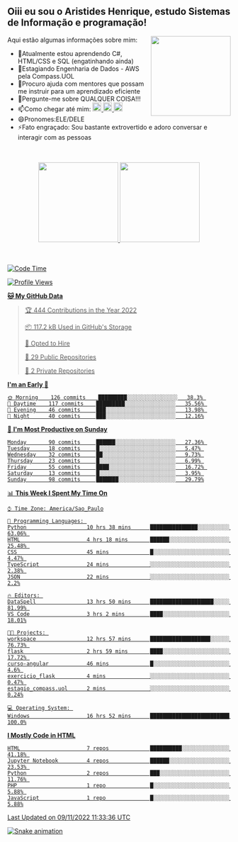 ## Oiii eu sou o Aristides Henrique, estudo Sistemas de Informação e programação!

<div >
Aqui estão algumas informações sobre mim:<img align="right" height="180em" src="https://user-images.githubusercontent.com/97318481/177042589-45d62122-82a9-4a32-b3a7-87b322825b2f.png">
</div>

- 🌱Atualmente estou aprendendo C#, HTML/CSS e SQL (engatinhando ainda)
- 👯Estagiando Engenharia de Dados - AWS pela Compass.UOL
- 🤔Procuro ajuda com mentores que possam me instruir para um aprendizado eficiente
- 💬Pergunte-me sobre QUALQUER COISA!!!
- 📫Como chegar até mim:
  <a href="https://www.instagram.com/aryhenry/" target="_blank">
  <img src="https://img.shields.io/badge/-Instagram-%23E4405F?style=for-the-badge&logo=instagram&logoColor=black" height="20px">
  </a>
  <a href="https://www.linkedin.com/in/aristides-henrique/" target="_blank">
  <img src="https://img.shields.io/badge/-LinkedIn-%230077B5?style=for-the-badge&logo=linkedin&logoColor=black" height="20px">
  </a> 
  <a href="mailto:arihenriqueuna@gmail.com">
  <img src="https://img.shields.io/badge/-Gmail-%23333?style=for-the-badge&logo=gmail&logoColor=white" height="20px">
  </a>
- 😄Pronomes:ELE/DELE
- ⚡Fato engraçado: Sou bastante extrovertido e adoro conversar e interagir com as pessoas
<br/>
<br/>
<div align="center">
  <a href="https://github.com/arihenrique">
  <img height="180em" src="https://github-readme-stats.vercel.app/api?username=arihenrique&show_icons=true&theme=dracula&include_all_commits=true&count_private=true"/>
  <img height="180em" src="https://github-readme-stats.vercel.app/api/top-langs/?username=arihenrique&layout=compact&langs_count=7&theme=dracula"/>
</div><br/><br/>

<!--START_SECTION:waka-->
![Code Time](http://img.shields.io/badge/Code%20Time-273%20hrs%208%20mins-blue)

![Profile Views](http://img.shields.io/badge/Profile%20Views-11-blue)

**🐱 My GitHub Data** 

> 🏆 444 Contributions in the Year 2022
 > 
> 📦 117.2 kB Used in GitHub's Storage 
 > 
> 💼 Opted to Hire
 > 
> 📜 29 Public Repositories 
 > 
> 🔑 2 Private Repositories  
 > 
**I'm an Early 🐤** 

```text
🌞 Morning    126 commits    █████████░░░░░░░░░░░░░░░░   38.3% 
🌇 Daytime    117 commits    █████████░░░░░░░░░░░░░░░░   35.56% 
🌃 Evening    46 commits     ███░░░░░░░░░░░░░░░░░░░░░░   13.98% 
🌙 Night      40 commits     ███░░░░░░░░░░░░░░░░░░░░░░   12.16%

```
📅 **I'm Most Productive on Sunday** 

```text
Monday       90 commits     ██████░░░░░░░░░░░░░░░░░░░   27.36% 
Tuesday      18 commits     █░░░░░░░░░░░░░░░░░░░░░░░░   5.47% 
Wednesday    32 commits     ██░░░░░░░░░░░░░░░░░░░░░░░   9.73% 
Thursday     23 commits     █░░░░░░░░░░░░░░░░░░░░░░░░   6.99% 
Friday       55 commits     ████░░░░░░░░░░░░░░░░░░░░░   16.72% 
Saturday     13 commits     █░░░░░░░░░░░░░░░░░░░░░░░░   3.95% 
Sunday       98 commits     ███████░░░░░░░░░░░░░░░░░░   29.79%

```


📊 **This Week I Spent My Time On** 

```text
⌚︎ Time Zone: America/Sao_Paulo

💬 Programming Languages: 
Python                   10 hrs 38 mins      ███████████████░░░░░░░░░░   63.06% 
HTML                     4 hrs 18 mins       ██████░░░░░░░░░░░░░░░░░░░   25.48% 
CSS                      45 mins             █░░░░░░░░░░░░░░░░░░░░░░░░   4.47% 
TypeScript               24 mins             ░░░░░░░░░░░░░░░░░░░░░░░░░   2.38% 
JSON                     22 mins             ░░░░░░░░░░░░░░░░░░░░░░░░░   2.2%

🔥 Editors: 
DataSpell                13 hrs 50 mins      ████████████████████░░░░░   81.99% 
VS Code                  3 hrs 2 mins        ████░░░░░░░░░░░░░░░░░░░░░   18.01%

🐱‍💻 Projects: 
workspace                12 hrs 57 mins      ███████████████████░░░░░░   76.73% 
flask                    2 hrs 59 mins       ████░░░░░░░░░░░░░░░░░░░░░   17.72% 
curso-angular            46 mins             █░░░░░░░░░░░░░░░░░░░░░░░░   4.6% 
exercicio_flask          4 mins              ░░░░░░░░░░░░░░░░░░░░░░░░░   0.47% 
estagio_compass.uol      2 mins              ░░░░░░░░░░░░░░░░░░░░░░░░░   0.24%

💻 Operating System: 
Windows                  16 hrs 52 mins      █████████████████████████   100.0%

```

**I Mostly Code in HTML** 

```text
HTML                     7 repos             ██████████░░░░░░░░░░░░░░░   41.18% 
Jupyter Notebook         4 repos             ██████░░░░░░░░░░░░░░░░░░░   23.53% 
Python                   2 repos             ███░░░░░░░░░░░░░░░░░░░░░░   11.76% 
PHP                      1 repo              █░░░░░░░░░░░░░░░░░░░░░░░░   5.88% 
JavaScript               1 repo              █░░░░░░░░░░░░░░░░░░░░░░░░   5.88%

```



 Last Updated on 09/11/2022 11:33:36 UTC
<!--END_SECTION:waka-->

![Snake animation](https://github.com/arihenrique/arihenrique/blob/output/github-contribution-grid-snake.svg)
